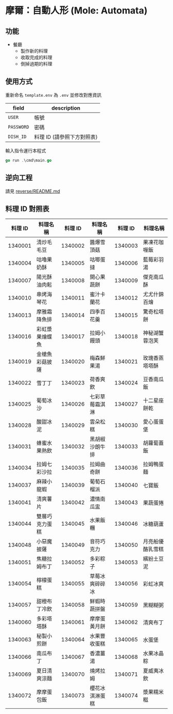 # 摩爾：自動人形 (Mole: Automata)

## 功能

- 餐廳
    - 製作新的料理
    - 收取完成的料理
    - 倒掉過期的料理

## 使用方式

重新命名 `template.env` 為 `.env` 並修改對應資訊

| field | description |
| ------ | --- |
| `USER` | 帳號 |
| `PASSWORD` | 密碼 |
| `DISH_ID` | 料理 ID (請參照下方對照表) |

輸入指令運行本程式

```go
go run .\cmd\main.go
```

## 逆向工程

請見 [reverse/README.md](reverse/README.md)

## 料理 ID 對照表

| 料理 ID | 料理名稱 | 料理 ID | 料理名稱 | 料理 ID | 料理名稱 |
| ------- | -------- | ------- | -------- | ------- | -------- |
| 1340001 | 清炒毛毛豆 | 1340002 | 醬爆雪頂菇 | 1340003 | 果凍花咖喱飯 |
| 1340004 | 咕嚕果奶酥 | 1340005 | 咕唧蛋撻 | 1340006 | 藍莓彩羽湯 |
| 1340007 | 陽光酥油肉鬆 | 1340008 | 開心果蔬餅 | 1340009 | 傑克南瓜酥 |
| 1340010 | 串烤海琴花 | 1340011 | 蜜汁卡蘭花 | 1340012 | 尤尤什錦百燴 |
| 1340013 | 摩雅霜降魚排 | 1340014 | 四季百花羹 | 1340015 | 驚奇松塔餅 |
| 1340016 | 彩虹漿果燴蝶魚 | 1340017 | 拉姆小饅頭 | 1340018 | 神秘湖蟹蓉泡芙 |
| 1340019 | 金槍魚彩菇披薩 | 1340020 | 梅森鮮果湯 | 1340021 | 玫瑰香蒸塔塔酥 |
| 1340022 | 雪丁丁 | 1340023 | 荷香爽飲 | 1340024 | 豆香南瓜飯 |
| 1340025 | 葡萄冰沙 | 1340026 | 七彩草莓霜淇淋 | 1340027 | 十二星座餅乾 |
| 1340028 | 酸甜冰泥 | 1340029 | 雲朵松糕 | 1340030 | 愛心蛋蛋堡 |
| 1340031 | 蜂蜜水果熱飲 | 1340032 | 黑胡椒沙朗牛排 | 1340033 | 胡蘿蔔蓋飯 |
| 1340034 | 拉姆七彩沙拉 | 1340035 | 拉姆曲奇餅 | 1340036 | 拉姆鴨蛋麵 |
| 1340037 | 麻辣小龍蝦 | 1340039 | 葡萄石榴派 | 1340040 | 七寶飯 |
| 1340041 | 清爽薯片 | 1340042 | 濃情南瓜盅 | 1340043 | 果蔬蛋捲 |
| 1340044 | 雙層巧克力蛋糕 | 1340045 | 水果飯糰 | 1340046 | 冰糖葫蘆 |
| 1340048 | 小惡魔披薩 | 1340049 | 音符巧克力 | 1340050 | 月亮船優酪乳雪糕 |
| 1340051 | 焦糖拉姆布丁 | 1340052 | 多彩粽子 | 1340053 | 繽紛土豆泥 |
| 1340054 | 檸檬蛋糕 | 1340055 | 草莓冰爽碎碎冰 | 1340056 | 彩虹冰爽 |
| 1340057 | 甜橙布丁冷飲 | 1340058 | 鮮蝦時蔬拼盤 | 1340059 | 黑糊糊粥 |
| 1340060 | 多彩塔塔酥 | 1340061 | 摩摩蛋黃月餅 | 1340062 | 清爽布丁 |
| 1340063 | 秘製小煎餅 | 1340064 | 水果豐收蛋糕 | 1340065 | 水蛋堡 |
| 1340066 | 南瓜布丁 | 1340067 | 香濃薑湯 | 1340068 | 水果冰晶粽 |
| 1340069 | 夏日清爽涼麵 | 1340070 | 燒烤拉姆 | 1340071 | 夏威夷冰飲 |
| 1340072 | 摩摩蛋包飯 | 1340073 | 櫻花冰淇淋蛋糕 | 1340074 | 漿果糯米糍 |

